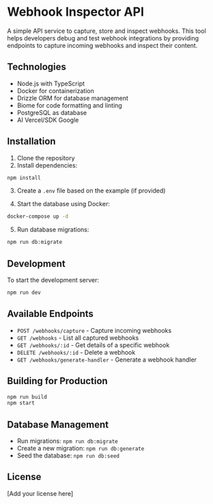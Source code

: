 # Webhook Inspector API

A simple API service to capture, store and inspect webhooks. This tool helps developers debug and test webhook integrations by providing endpoints to capture incoming webhooks and inspect their content.

## Technologies

- Node.js with TypeScript
- Docker for containerization
- Drizzle ORM for database management
- Biome for code formatting and linting
- PostgreSQL as database
- AI Vercel/SDK Google

## Installation

1. Clone the repository
2. Install dependencies:
```bash
npm install
```

3. Create a `.env` file based on the example (if provided)

4. Start the database using Docker:
```bash
docker-compose up -d
```

5. Run database migrations:
```bash
npm run db:migrate
```

## Development

To start the development server:

```bash
npm run dev
```

## Available Endpoints

- `POST /webhooks/capture` - Capture incoming webhooks
- `GET /webhooks` - List all captured webhooks
- `GET /webhooks/:id` - Get details of a specific webhook
- `DELETE /webhooks/:id` - Delete a webhook
- `GET /webhooks/generate-handler` - Generate a webhook handler

## Building for Production

```bash
npm run build
npm start
```

## Database Management

- Run migrations: `npm run db:migrate`
- Create a new migration: `npm run db:generate`
- Seed the database: `npm run db:seed`

## License

[Add your license here]